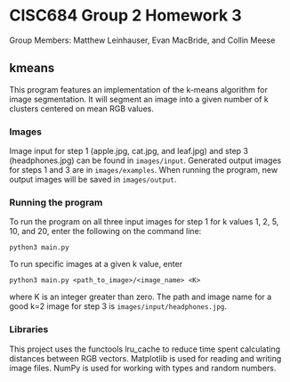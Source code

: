 # CISC684 Group 2 Homework 3

Group Members: Matthew Leinhauser, Evan MacBride, and Collin Meese

## kmeans

This program features an implementation of the k-means algorithm for image
segmentation. It will segment an image into a given number of k clusters
centered on mean RGB values.

### Images

Image input for step 1 (apple.jpg, cat.jpg, and leaf.jpg) and step 3
(headphones.jpg) can be found in `images/input`. Generated output images for
steps 1 and 3 are in `images/examples`. When running the program, new output
images will be saved in `images/output`.

### Running the program

To run the program on all three input images for step 1 for k values 1, 2, 5,
10, and 20, enter the following on the command line:

```
python3 main.py
```

To run specific images at a given k value, enter

```
python3 main.py <path_to_image>/<image_name> <K>
```

where K is an integer greater than zero. The path and image name for a good k=2
image for step 3 is `images/input/headphones.jpg`.

### Libraries

This project uses the functools lru_cache to reduce time spent calculating
distances between RGB vectors. Matplotlib is used for reading and writing image
files. NumPy is used for working with types and random numbers.
